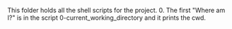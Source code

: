 This folder holds all the shell scripts for the project.
0. The first "Where am I?" is in the script 0-current_working_directory and it prints the cwd.
